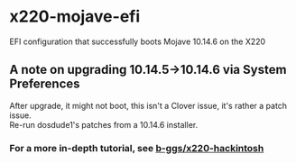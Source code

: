 # x220-mojave-efi
EFI configuration that successfully boots Mojave 10.14.6 on the X220

## A note on upgrading 10.14.5->10.14.6 via System Preferences
After upgrade, it might not boot, this isn't a Clover issue, it's rather a patch issue.  
Re-run dosdude1's patches from a 10.14.6 installer.

### For a more in-depth tutorial, see [b-ggs/x220-hackintosh](https://github.com/b-ggs/x220-hackintosh)
